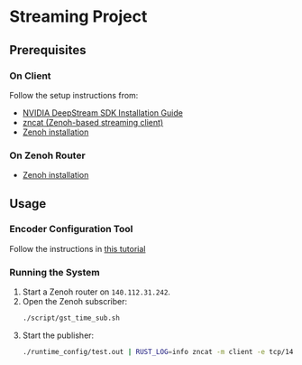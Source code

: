 # Streaming Project

## Prerequisites
### On Client
Follow the setup instructions from:
- [NVIDIA DeepStream SDK Installation Guide](https://docs.nvidia.com/metropolis/deepstream/dev-guide/text/DS_Installation.html#dgpu-setup-for-ubuntu)
- [zncat (Zenoh-based streaming client)](https://github.com/NEWSLabNTU/zncat)
- [Zenoh installation](https://github.com/eclipse-zenoh/zenoh?tab=readme-ov-file#how-to-install-it)

### On Zenoh Router
- [Zenoh installation](https://github.com/eclipse-zenoh/zenoh?tab=readme-ov-file#how-to-install-it)

## Usage

### Encoder Configuration Tool

Follow the instructions in [this tutorial](runtime_config/README.md)

### Running the System

1. Start a Zenoh router on `140.112.31.242`.
2. Open the Zenoh subscriber:
    ```sh
    ./script/gst_time_sub.sh
    ```
3. Start the publisher:
    ```sh
    ./runtime_config/test.out | RUST_LOG=info zncat -m client -e tcp/140.112.31.242:7447 --pub stream
    ```
###